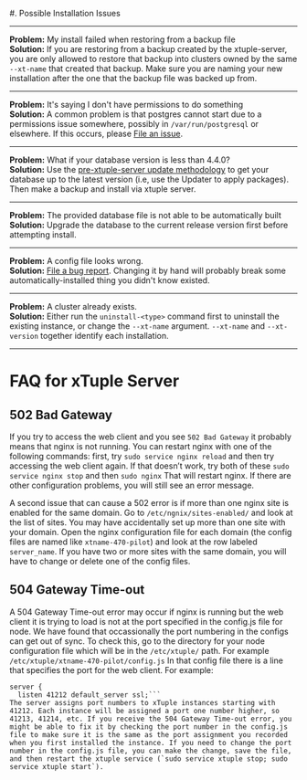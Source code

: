 #. Possible Installation Issues
***
**Problem:** My install failed when restoring from a backup file<br/>
**Solution:** If you are restoring from a backup created by the xtuple-server, you are only allowed to restore that backup into clusters owned by the same `--xt-name` that created that backup. Make sure you are naming your new installation after the one that the backup file was backed up from.
***
**Problem:** It's saying I don't have permissions to do something<br/>
**Solution:** A common problem is that postgres cannot start due to a permissions issue somewhere, possibly in `/var/run/postgresql` or elsewhere. If this occurs, please [File an issue](https://github.com/xtuple/xtuple-server/issues?state=open).
***
**Problem:** What if your database version is less than 4.4.0?<br/>
**Solution:** Use the [pre-xtuple-server update methodology](https://github.com/xtuple/updater/wiki) to get your database up to the latest version (i.e, use the Updater to apply packages). Then make a backup and install via xtuple server.
***
**Problem:** The provided database file is not able to be automatically built<br/>
**Solution:** Upgrade the database to the current release version first before attempting install.
***
**Problem:** A config file looks wrong.<br/>
**Solution:** [File a bug report](https://github.com/xtuple/xtuple-server/issues?state=open). Changing it by hand will probably break some automatically-installed thing you didn't know existed.
***
**Problem:** A cluster already exists.<br/>
**Solution:**  Either run the `uninstall-<type>` command first to uninstall the existing instance, or change the `--xt-name` argument. `--xt-name` and `--xt-version` together identify each installation.
***

# FAQ for xTuple Server

## 502 Bad Gateway
If you try to access the web client and you see `502 Bad Gateway` it probably means that nginx is not running. You can restart nginx with one of the following commands:
first, try
```sudo service nginx reload```
and then try accessing the web client again. If that doesn’t work, try both of these
```sudo service nginx stop```
and then ```sudo nginx```
That will restart nginx. If there are other configuration problems, you will still see an error message.

A second issue that can cause a 502 error is if more than one nginx site is enabled for the same domain. Go to ```/etc/ngnix/sites-enabled/``` and look at the list of sites. You may have accidentally set up more than one site with your domain. Open the nginx configuration file for each domain (the config files are named like `xtname-470-pilot`) and look at the row labeled `server_name`. If you have two or more sites with the same domain, you will have to change or delete one of the config files.

## 504 Gateway Time-out
A 504 Gateway Time-out error may occur if nginx is running but the web client it is trying to load is not at the port specified in the config.js file for node. We have found that occassionally the port numbering in the configs can get out of sync. To check this, go to the directory for your node configuration file which will be in the `/etc/xtuple/` path. For example `/etc/xtuple/xtname-470-pilot/config.js`
In that config file there is a line that specifies the port for the web client. For example:
```# proxy SSL requests to the upstream node server
server {
  listen 41212 default_server ssl;```
The server assigns port numbers to xTuple instances starting with 41212. Each instance will be assigned a port one number higher, so 41213, 41214, etc. If you receive the 504 Gateway Time-out error, you might be able to fix it by checking the port number in the config.js file to make sure it is the same as the port assignment you recorded when you first installed the instance. If you need to change the port number in the config.js file, you can make the change, save the file, and then restart the xtuple service (`sudo service xtuple stop; sudo service xtuple start`). 

